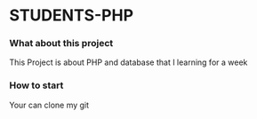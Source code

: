 # STUDENTS-PHP
### What about this project
This Project is about PHP and database that I learning for a week

### How to start
Your can clone my git

